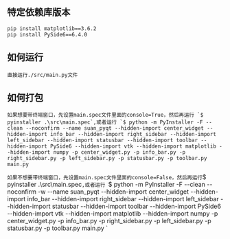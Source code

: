 ## 特定依赖库版本
    pip install matplotlib==3.6.2
    pip install PySide6==6.4.0
## 如何运行
    直接运行./src/main.py文件
## 如何打包
    如果想要带终端窗口，先设置main.spec文件里面的console=True，然后再运行 `$ pyinstaller .\src\main.spec`,或者运行 `$ python -m PyInstaller -F --clean --noconfirm --name suan_pyqt --hidden-import center_widget --hidden-import info_bar --hidden-import right_sidebar --hidden-import left_sidebar --hidden-import statusbar --hidden-import toolbar --hidden-import PySide6 --hidden-import vtk --hidden-import matplotlib --hidden-import numpy -p center_widget.py -p info_bar.py -p right_sidebar.py -p left_sidebar.py -p statusbar.py -p toolbar.py main.py
`
    如果不想要带终端窗口，先设置main.spec文件里面的console=False，然后再运行 `$ pyinstaller .\src\main.spec`,或者运行 `$ python -m PyInstaller -F --clean --noconfirm -w --name suan_pyqt --hidden-import center_widget --hidden-import info_bar --hidden-import right_sidebar --hidden-import left_sidebar --hidden-import statusbar --hidden-import toolbar --hidden-import PySide6 --hidden-import vtk --hidden-import matplotlib --hidden-import numpy -p center_widget.py -p info_bar.py -p right_sidebar.py -p left_sidebar.py -p statusbar.py -p toolbar.py main.py
`



